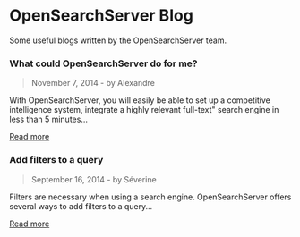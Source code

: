 # OpenSearchServer Blog

Some useful blogs written by the OpenSearchServer team.


### What could OpenSearchServer do for me?
> November 7, 2014 - by Alexandre

With OpenSearchServer, you will easily be able to set up a competitive intelligence system, integrate a highly relevant full-text" search engine in less than 5 minutes...

[Read more](2014/11/20141107_what_could_opensearchserver_do_for_me.md)


### Add filters to a query
> September 16, 2014 - by Séverine

Filters are necessary when using a search engine. OpenSearchServer offers several ways to add filters to a query...

[Read more](2014/09/20140916_add_filters_to_a_query.md)